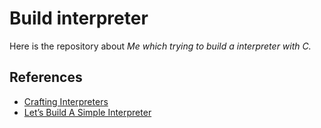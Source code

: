 # Build interpreter

Here is the repository about _Me which trying to build a interpreter with C._


## References

- [Crafting Interpreters](https://craftinginterpreters.com/scanning.html)
- [Let’s Build A Simple Interpreter](https://ruslanspivak.com/lsbasi-part1/)
